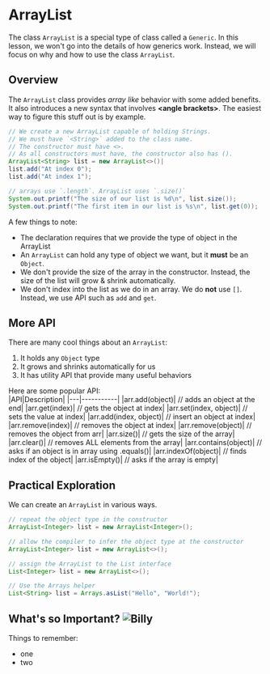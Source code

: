# ArrayList

The class `ArrayList` is a special type of class called a `Generic`. In this lesson, we won't go into the details of how generics work. Instead, we will focus on why and how to use the class `ArrayList`.  

## Overview

The `ArrayList` class provides _array like_ behavior with some added benefits. It also introduces a new syntax that involves **&lt;angle brackets&gt;**. The easiest way to figure this stuff out is by example.  
```java
// We create a new ArrayList capable of holding Strings.
// We must have `<String>` added to the class name.
// The constructor must have <>. 
// As all constructors must have, the constructor also has ().
ArrayList<String> list = new ArrayList<>()|
list.add("At index 0");
list.add("At index 1");

// arrays use `.length`. ArrayList uses `.size()`
System.out.printf("The size of our list is %d\n", list.size());
System.out.printf("The first item in our list is %s\n", list.get(0));
```

A few things to note:  
* The declaration requires that we provide the type of object in the ArrayList  
* An `ArrayList` can hold any type of object we want, but it **must** be an `Object`.  
* We don't provide the size of the array in the constructor. Instead, the size of the list will grow & shrink automatically.  
* We don't index into the list as we do in an array. We do **not** use `[]`. Instead, we use API such as `add` and `get`.  

## More API
There are many cool things about an `ArrayList`:  
1. It holds any `Object` type
2. It grows and shrinks automatically for us  
3. It has utility API that provide many useful behaviors  

Here are some popular API:  
|API|Description|
|---|-----------|
|arr.add(object)|	// adds an object at the end|
|arr.get(index)|			// gets the object at index|
|arr.set(index, object)|	// sets the value at index|
|arr.add(index, object)|	// insert an object at index|
|arr.remove(index)|			// removes the object at index|
|arr.remove(object)|		// removes the object from arr|
|arr.size()|				// gets the size of the array|
|arr.clear()|				// removes ALL elements from the array|
|arr.contains(object)|		// asks if an object is in array using .equals()|
|arr.indexOf(object)|		// finds index of the object|
|arr.isEmpty()|				// asks if the array is empty|

## Practical Exploration
We can create an `ArrayList` in various ways.  
```java
// repeat the object type in the constructor
ArrayList<Integer> list = new ArrayList<Integer>();

// allow the compiler to infer the object type at the constructor
ArrayList<Integer> list = new ArrayList<>();

// assign the ArrayList to the List interface
List<Integer> list = new ArrayList<>();

// Use the Arrays helper
List<String> list = Arrays.asList("Hello", "World!");
```


## What's so Important? ![Billy](../_static/whats_so_important.png)
Things to remember:  
* one  
* two  